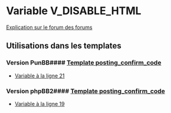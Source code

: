 # Variable V_DISABLE_HTML
[Explication sur le forum des forums](http://forum.forumactif.com/t294113-listing-des-variables#V_DISABLE_HTML)
## Utilisations dans les templates
### Version PunBB#### [Template posting_confirm_code](punbb/posting_confirm_code.md)
* [Variable à la ligne 21](../punbb/posting_confirm_code.tpl#L21)
### Version phpBB2#### [Template posting_confirm_code](subsilver/posting_confirm_code.md)
* [Variable à la ligne 19](../subsilver/posting_confirm_code.tpl#L19)